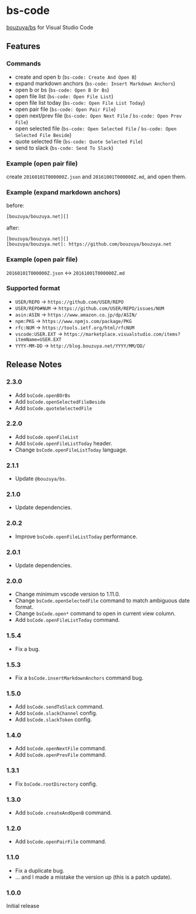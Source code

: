 # bs-code

[bouzuya/bs][] for Visual Studio Code

[bouzuya/bs]: https://github.com/bouzuya/bs

## Features

### Commands

- create and open b (`bs-code: Create And Open B`)
- expand markdown anchors (`bs-code: Insert Markdown Anchors`)
- open b or bs (`bs-code: Open B Or Bs`)
- open file list (`bs-code: Open File List`)
- open file list today (`bs-code: Open File List Today`)
- open pair file (`bs-code: Open Pair File`)
- open next/prev file (`bs-code: Open Next File` / `bs-code: Open Prev File`)
- open selected file (`bs-code: Open Selected File` / `bs-code: Open Selected File Beside`)
- quote selected file (`bs-code: Quote Selected File`)
- send to slack (`bs-code: Send To Slack`)

### Example (open pair file)

create `20160101T000000Z.json` and `20161001T000000Z.md`, and open them.

### Example (expand markdown anchors)

before:

```
[bouzuya/bouzuya.net][]
```

after:

```
[bouzuya/bouzuya.net][]
[bouzuya/bouzuya.net]: https://github.com/bouzuya/bouzuya.net
```

### Example (open pair file)

`20160101T000000Z.json` <-> `20161001T000000Z.md`

### Supported format

- `USER/REPO` -> `https://github.com/USER/REPO`
- `USER/REPO#NUM` -> `https://github.com/USER/REPO/issues/NUM`
- `asin:ASIN` -> `https://www.amazon.co.jp/dp/ASIN/`
- `npm:PKG` -> `https://www.npmjs.com/package/PKG`
- `rfc:NUM` -> `https://tools.ietf.org/html/rfcNUM`
- `vscode:USER.EXT` -> `https://marketplace.visualstudio.com/items?itemName=USER.EXT`
- `YYYY-MM-DD` -> `http://blog.bouzuya.net/YYYY/MM/DD/`

## Release Notes

### 2.3.0

- Add `bsCode.openBOrBs`
- Add `bsCode.openSelectedFileBeside`
- Add `bsCode.quoteSelectedFile`

### 2.2.0

- Add `bsCode.openFileList`
- Add `bsCode.openFileListToday` header.
- Change `bsCode.openFileListToday` language.

### 2.1.1

- Update `@bouzuya/bs`.

### 2.1.0

- Update dependencies.

### 2.0.2

- Improve `bsCode.openFileListToday` performance.

### 2.0.1

- Update dependencies.

### 2.0.0

- Change minimum vscode version to 1.11.0.
- Change `bsCode.openSelectedFile` command to match ambiguous date format.
- Change `bsCode.open*` command to open in current view column.
- Add `bsCode.openFileListToday` command.

### 1.5.4

- Fix a bug.

### 1.5.3

- Fix a `bsCode.insertMarkdownAnchors` command bug.

### 1.5.0

- Add `bsCode.sendToSlack` command.
- Add `bsCode.slackChannel` config.
- Add `bsCode.slackToken` config.

### 1.4.0

- Add `bsCode.openNextFile` command.
- Add `bsCode.openPrevFile` command.

### 1.3.1

- Fix `bsCode.rootDirectory` config.

### 1.3.0

- Add `bsCode.createAndOpenB` command.

### 1.2.0

- Add `bsCode.openPairFile` command.

### 1.1.0

- Fix a duplicate bug.
- ... and I made a mistake the version up (this is a patch update).

### 1.0.0

Initial release
